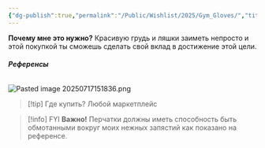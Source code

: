 ```yaml
---
{"dg-publish":true,"permalink":"/Public/Wishlist/2025/Gym_Gloves/","title":"🧤Перчатки в зал","tags":["одежда","slay","хобби"]}
---
```



**Почему мне это нужно?**
Красивую грудь и ляшки заиметь непросто и этой покупкой ты сможешь сделать свой вклад в достижение этой цели.

###### **Референсы**
![Pasted image 20250717151836.png](/img/user/Public/Wishlist/2025/attachments/Pasted%20image%2020250717151836.png)

> [!tip] Где купить?
> Любой маркетплейс

> [!info] FYI
> **Важно!** Перчатки должны иметь способность быть обмотанными вокруг моих нежных запястий как показано на референсе.
